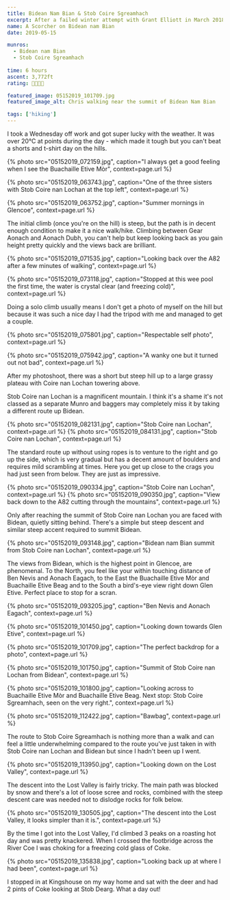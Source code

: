 ```yaml
---
title: Bidean Nam Bian & Stob Coire Sgreamhach
excerpt: After a failed winter attempt with Grant Elliott in March 2018, having turned back at Stob Coire nan Lochan, I had Bidean nam Bian on my radar since.
name: A Scorcher on Bidean nam Bian
date: 2019-05-15

munros: 
  - Bidean nam Bian
  - Stob Coire Sgreamhach
  
time: 6 hours
ascent: 3,772ft
rating: 🥾🥾🥾🥾

featured_image: 05152019_101709.jpg
featured_image_alt: Chris walking near the summit of Bidean Nam Bian

tags: ['hiking']
---
```


I took a Wednesday off work and got super lucky with the weather. It was over 20°C at points during the day - which made it tough but you can't beat a shorts and t-shirt day on the hills.

{% photo src="05152019_072159.jpg", caption="I always get a good feeling when I see the Buachaille Etive Mòr", context=page.url %}

{% photo src="05152019_063743.jpg", caption="One of the three sisters with Stob Coire nan Lochan at the top left", context=page.url %}

{% photo src="05152019_063752.jpg", caption="Summer mornings in Glencoe", context=page.url %}

The initial climb (once you're on the hill) is steep, but the path is in decent enough condition to make it a nice walk/hike. Climbing between Gear Aonach and Aonach Dubh, you can't help but keep looking back as you gain height pretty quickly and the views back are brilliant.

{% photo src="05152019_071535.jpg", caption="Looking back over the A82 after a few minutes of walking", context=page.url %}

{% photo src="05152019_073118.jpg", caption="Stopped at this wee pool the first time, the water is crystal clear (and freezing cold)", context=page.url %}

Doing a solo climb usually means I don't get a photo of myself on the hill but because it was such a nice day I had the tripod with me and managed to get a couple.

{% photo src="05152019_075801.jpg", caption="Respectable self photo", context=page.url %}

{% photo src="05152019_075942.jpg", caption="A wanky one but it turned out not bad", context=page.url %}

After my photoshoot, there was a short but steep hill up to a large grassy plateau with Coire nan Lochan towering above.

Stob Coire nan Lochan is a magnificent mountain. I think it's a shame it's not classed as a separate Munro and baggers may completely miss it by taking a different route up Bidean.

{% photo src="05152019_082131.jpg", caption="Stob Coire nan Lochan", context=page.url %}
{% photo src="05152019_084131.jpg", caption="Stob Coire nan Lochan", context=page.url %}

The standard route up without using ropes is to venture to the right and go up the side, which is very gradual but has a decent amount of boulders and requires mild scrambling at times. Here you get up close to the crags you had just seen from below. They are just as impressive.

{% photo src="05152019_090334.jpg", caption="Stob Coire nan Lochan", context=page.url %}
{% photo src="05152019_090350.jpg", caption="View back down to the A82 cutting through the mountains", context=page.url %}

Only after reaching the summit of Stob Coire nan Lochan you are faced with Bidean, quietly sitting behind. There's a simple but steep descent and similar steep accent required to summit Bidean.

{% photo src="05152019_093148.jpg", caption="Bidean nam Bian summit from Stob Coire nan Lochan", context=page.url %}

The views from Bidean, which is the highest point in Glencoe, are phenomenal. To the North, you feel like your within touching distance of Ben Nevis and Aonach Eagach, to the East the Buachaille Etive Mòr and Buachaille Etive Beag and to the South a bird's-eye view right down Glen Etive. Perfect place to stop for a scran.

{% photo src="05152019_093205.jpg", caption="Ben Nevis and Aonach Eagach", context=page.url %}

{% photo src="05152019_101450.jpg", caption="Looking down towards Glen Etive", context=page.url %}

{% photo src="05152019_101709.jpg", caption="The perfect backdrop for a photo", context=page.url %}

{% photo src="05152019_101750.jpg", caption="Summit of Stob Coire nan Lochan from Bidean", context=page.url %}

{% photo src="05152019_101800.jpg", caption="Looking across to Buachaille Etive Mòr and Buachaille Etive Beag. Next stop: Stob Coire Sgreamhach, seen on the very right.", context=page.url %}

{% photo src="05152019_112422.jpg", caption="Bawbag", context=page.url %}

The route to Stob Coire Sgreamhach is nothing more than a walk and can feel a little underwhelming compared to the route you've just taken in with Stob Coire nan Lochan and Bidean but since I hadn't been up I went.

{% photo src="05152019_113950.jpg", caption="Looking down on the Lost Valley", context=page.url %}

The descent into the Lost Valley is fairly tricky. The main path was blocked by snow and there's a lot of loose scree and rocks, combined with the steep descent care was needed not to dislodge rocks for folk below.

{% photo src="05152019_130505.jpg", caption="The descent into the Lost Valley, it looks simpler than it is.", context=page.url %}

By the time I got into the Lost Valley, I'd climbed 3 peaks on a roasting hot day and was pretty knackered. When I crossed the footbridge across the River Coe I was choking for a freezing cold glass of Coke.

{% photo src="05152019_135838.jpg", caption="Looking back up at where I had been", context=page.url %}

I stopped in at Kingshouse on my way home and sat with the deer and had 2 pints of Coke looking at Stob Dearg. What a day out!
